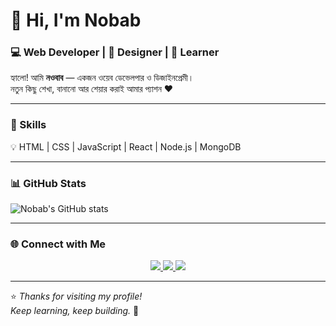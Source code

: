 # 👋 Hi, I'm Nobab  
### 💻 Web Developer | 🎨 Designer | 🚀 Learner  

হ্যালো! আমি **নওবাব** — একজন ওয়েব ডেভেলপার ও ডিজাইনপ্রেমী।  
নতুন কিছু শেখা, বানানো আর শেয়ার করাই আমার প্যাশন ❤️  

---

### 🧠 Skills
💡 HTML | CSS | JavaScript | React | Node.js | MongoDB  

---

### 📊 GitHub Stats
![Nobab's GitHub stats](https://github-readme-stats.vercel.app/api?username=nobab&show_icons=true&theme=tokyonight)

---

### 🌐 Connect with Me
<p align="center">
  <a href="mailto:nobab@example.com">
    <img src="https://img.shields.io/badge/Email-D14836?style=for-the-badge&logo=gmail&logoColor=white" />
  </a>
  <a href="https://www.facebook.com/share/1CWrsfuESK/">
    <img src="https://img.shields.io/badge/Facebook-1877F2?style=for-the-badge&logo=facebook&logoColor=white" />
  </a>
  <a href="https://wa.me/8801965409055">
    <img src="https://img.shields.io/badge/WhatsApp-25D366?style=for-the-badge&logo=whatsapp&logoColor=white" />
  </a>
</p>

---

⭐ *Thanks for visiting my profile!*  
*Keep learning, keep building.* 🚀
